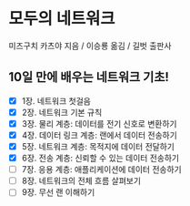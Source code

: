 # 모두의 네트워크

미즈구치 카츠야 지음 / 이승룡 옮김 / 길벗 출판사

## 10일 만에 배우는 네트워크 기초!

- [x] 1장. 네트워크 첫걸음
- [x] 2장. 네트워크 기본 규칙
- [x] 3장. 물리 계층: 데이터를 전기 신호로 변환하기
- [x] 4장. 데이터 링크 계층: 랜에서 데이터 전송하기
- [x] 5장. 네트워크 계층: 목적지에 데이터 전달하기
- [x] 6장. 전송 계층: 신뢰할 수 있는 데이터 전송하기
- [ ] 7장. 응용 계층: 애플리케이션에 데이터 전송하기
- [ ] 8장. 네트워크의 전체 흐름 살펴보기
- [ ] 9장. 무선 랜 이해하기